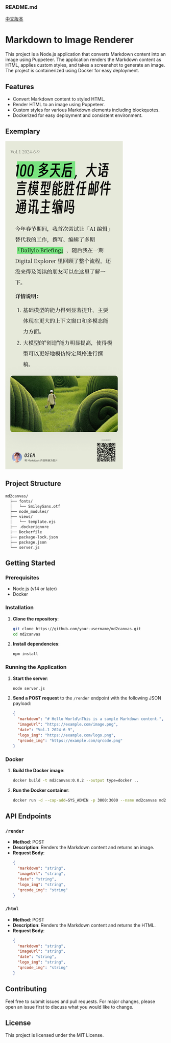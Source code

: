 ### README.md
[中文版本](README-CN.md)
# Markdown to Image Renderer

This project is a Node.js application that converts Markdown content into an image using Puppeteer. The application renders the Markdown content as HTML, applies custom styles, and takes a screenshot to generate an image. The project is containerized using Docker for easy deployment.

## Features

- Convert Markdown content to styled HTML.
- Render HTML to an image using Puppeteer.
- Custom styles for various Markdown elements including blockquotes.
- Dockerized for easy deployment and consistent environment.

## Exemplary
![Example](example/image.png)

## Project Structure

```
md2canvas/
  ├── fonts/
  │   └── SmileySans.otf
  ├── node_modules/
  ├── views/
  │   └── template.ejs
  ├── .dockerignore
  ├── Dockerfile
  ├── package-lock.json
  ├── package.json
  └── server.js
```

## Getting Started

### Prerequisites

- Node.js (v14 or later)
- Docker

### Installation

1. **Clone the repository**:
   ```sh
   git clone https://github.com/your-username/md2canvas.git
   cd md2canvas
   ```

2. **Install dependencies**:
   ```sh
   npm install
   ```

### Running the Application

1. **Start the server**:
   ```sh
   node server.js
   ```

2. **Send a POST request** to the `/render` endpoint with the following JSON payload:
   ```json
   {
     "markdown": "# Hello World\nThis is a sample Markdown content.",
     "imageUrl": "https://example.com/image.png",
     "date": "Vol.1 2024-6-9",
     "logo_img": "https://example.com/logo.png",
     "qrcode_img": "https://example.com/qrcode.png"
   }
   ```

### Docker

1. **Build the Docker image**:
   ```sh
   docker build -t md2canvas:0.0.2 --output type=docker ..
   ```

2. **Run the Docker container**:
   ```sh
   docker run -d --cap-add=SYS_ADMIN -p 3000:3000 --name md2canvas md2canvas:0.0.2
   ```

## API Endpoints

### `/render`

- **Method**: POST
- **Description**: Renders the Markdown content and returns an image.
- **Request Body**:
  ```json
  {
    "markdown": "string",
    "imageUrl": "string",
    "date": "string",
    "logo_img": "string",
    "qrcode_img": "string"
  }
  ```

### `/html`

- **Method**: POST
- **Description**: Renders the Markdown content and returns the HTML.
- **Request Body**:
  ```json
  {
    "markdown": "string",
    "imageUrl": "string",
    "date": "string",
    "logo_img": "string",
    "qrcode_img": "string"
  }
  ```

## Contributing

Feel free to submit issues and pull requests. For major changes, please open an issue first to discuss what you would like to change.

## License

This project is licensed under the MIT License.